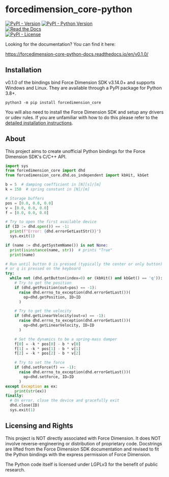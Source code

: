 # forcedimension_core-python

[![PyPI - Version](https://img.shields.io/pypi/v/forcedimension-core?logo=pypi)](https://pypi.org/project/forcedimension-core/)
[![PyPI - Python Version](https://img.shields.io/pypi/pyversions/forcedimension-core?logo=python)](https://github.com/EmDash00/forcedimension_core-python)  
[![Read the Docs](https://img.shields.io/readthedocs/forcedimension_core-python-docs?logo=Read%20the%20Docs)](https://forcedimension-core-python-docs.readthedocs.io/en/v0.1.0/)  
[![PyPI - License](https://img.shields.io/pypi/l/forcedimension-core)](https://github.com/EmDash00/forcedimension_core-python/blob/main/LICENSE)

Looking for the documentation? You can find it here:

https://forcedimension-core-python-docs.readthedocs.io/en/v0.1.0/

## Installation

v0.1.0 of the bindings bind Force Dimension SDK v3.14.0+ and supports Windows
and Linux. They are available through a PyPI package for Python 3.8+.

```
python3 -m pip install forcedimension_core
```

You will also need to install the Force Dimension SDK and setup any drivers
or udev rules. If you are unfamiliar with how to do this please refer to the
[detailed installation instructions](https://forcedimension-core-python-docs.readthedocs.io/en/v0.1.0/installation.html).

## About

This project aims to create unofficial Python bindings for the Force Dimension SDK's C/C++ API.

```py
import sys
from forcedimension_core import dhd
from forcedimension_core.dhd.os_independent import kbHit, kbGet

b = 5  # damping coefficient in [N][s]/[m]
k = 150  # spring constant in [N]/[m]

# Storage buffers
pos = [0.0, 0.0, 0.0]
v = [0.0, 0.0, 0.0]
f = [0.0, 0.0, 0.0]

# Try to open the first available device
if (ID := dhd.open()) == -1:
  print(f"Error: {dhd.errorGetLastStr()}")
  sys.exit(1)

if (name := dhd.getSystemName()) is not None:
  print(isinstance(name, str))  # prints "True"
  print(name)

# Run until button 0 is pressed (typically the center or only button)
# or q is pressed on the keyboard
try:
  while not (dhd.getButton(index=0) or (kbHit() and kbGet() == 'q')):
    # Try to get the position
    if (dhd.getPosition(out=pos) == -1):
      raise dhd.errno_to_exception(dhd.errorGetLast())(
        op=dhd.getPosition, ID=ID
      )

    # Try to get the velocity
    if (dhd.getLinearVelocity(out=v) == -1):
      raise dhd.errno_to_exception(dhd.errorGetLast())(
        op=dhd.getLinearVelocity, ID=ID
      )

    # Set the dynamics to be a spring-mass damper
    f[0] = -k * pos[0] - b * v[0]
    f[1] = -k * pos[1] - b * v[1]
    f[2] = -k * pos[2] - b * v[2]

    # Try to set the force
    if (dhd.setForce(f) == -1):
      raise dhd.errno_to_exception(dhd.errorGetLast())(
        op=dhd.setForce, ID=ID
      )
except Exception as ex:
    print(str(ex))
finally:
  # On error, close the device and gracefully exit
  dhd.close(ID)
  sys.exit(1)
```

## Licensing and Rights

This project is NOT directly associated with Force Dimension. It does NOT involve reverse-engineering or distribution
of proprietary code. Docstrings are lifted from the Force Dimension SDK documentation and revised to fit the Python bindings
with the express permission of Force Dimension.

The Python code itself is licensed under LGPLv3 for the benefit of public
research.
